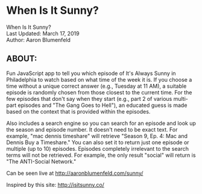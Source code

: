 # When Is It Sunny?

When Is It Sunny? <br>
Last Updated: March 17, 2019 <br>
Author: Aaron Blumenfeld

## ABOUT:

Fun JavaScript app to tell you which episode of It's Always Sunny in Philadelphia to watch based on what time of the week it is. If you choose a time without a unique correct
answer (e.g., Tuesday at 11 AM), a suitable episode is randomly chosen from those closest to the current time. For the few episodes that don't say when they start (e.g.,
part 2 of various multi-part episodes and "The Gang Goes to Hell"), an educated guess is made based on the context that is provided within the episodes.

Also includes a search engine so you can search for an episode and look up the season and episode number. It doesn't need to be exact text. For example, "mac dennis timeshare"
will retrieve "Season 9, Ep. 4: Mac and Dennis Buy a Timeshare." You can also set it to return just one episode or multiple (up to 10) episodes. Episodes completely irrelevant
to the search terms will not be retrieved. For example, the only result "social" will return is "The ANTI-Social Network."

Can be seen live at http://aaronblumenfeld.com/sunny/

Inspired by this site: http://isitsunny.co/